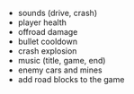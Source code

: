 * sounds (drive, crash)
* player health
* offroad damage
* bullet cooldown
* crash explosion 
* music (title, game, end)
* enemy cars and mines
* add road blocks to the game

